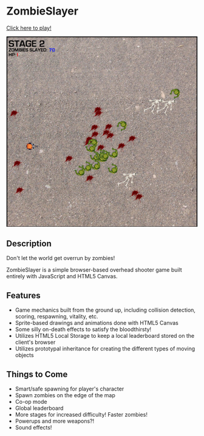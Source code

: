 # ZombieSlayer
[Click here to play!](https://conanza.github.io/ZombieSlayer)

![screenshot](./assets/screenshot.jpg)

## Description
Don't let the world get overrun by zombies!

ZombieSlayer is a simple browser-based overhead shooter game built entirely with JavaScript and HTML5 Canvas.

## Features
* Game mechanics built from the ground up, including collision detection, scoring, respawning, vitality, etc.
* Sprite-based drawings and animations done with HTML5 Canvas
* Some silly on-death effects to satisfy the bloodthirsty!
* Utilizes HTML5 Local Storage to keep a local leaderboard stored on the client's browser
* Utilizes prototypal inheritance for creating the different types of moving objects

## Things to Come
* Smart/safe spawning for player's character
* Spawn zombies on the edge of the map
* Co-op mode
* Global leaderboard
* More stages for increased difficulty! Faster zombies!
* Powerups and more weapons?!
* Sound effects!
